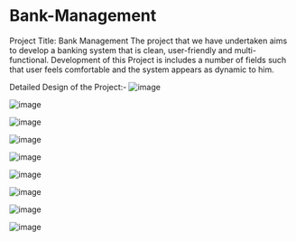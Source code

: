# Bank-Management

Project Title: Bank Management
The project that we have undertaken aims to develop a banking system that is clean, user-friendly and multi-functional. Development of this Project is includes a number of fields such that user feels comfortable and the system appears as dynamic to him.

Detailed Design of the Project:-
![image](https://github.com/user-attachments/assets/ac19d872-f7b4-405c-bdc0-5cda233c340b)

![image](https://github.com/user-attachments/assets/c3e8c7a8-390f-4bf1-bbe4-8b293f450f50)

![image](https://github.com/user-attachments/assets/7892be19-95a8-4091-9892-66baf67df780)

![image](https://github.com/user-attachments/assets/4277ce72-a190-4e70-864c-ce57e32deac8)

![image](https://github.com/user-attachments/assets/0654d0b8-b034-4af0-b9c2-6c48c73c4228)

![image](https://github.com/user-attachments/assets/29f7eab7-80c4-4e34-aec7-d5534f2ab11b)

![image](https://github.com/user-attachments/assets/0ae6e9a9-d55e-4d1b-a00a-aa25b6f7b8b3)

![image](https://github.com/user-attachments/assets/3b8b4052-da98-4889-9ff6-34aebb186d11)

![image](https://github.com/user-attachments/assets/c961787c-bb96-430b-982a-a16483f26b15)









